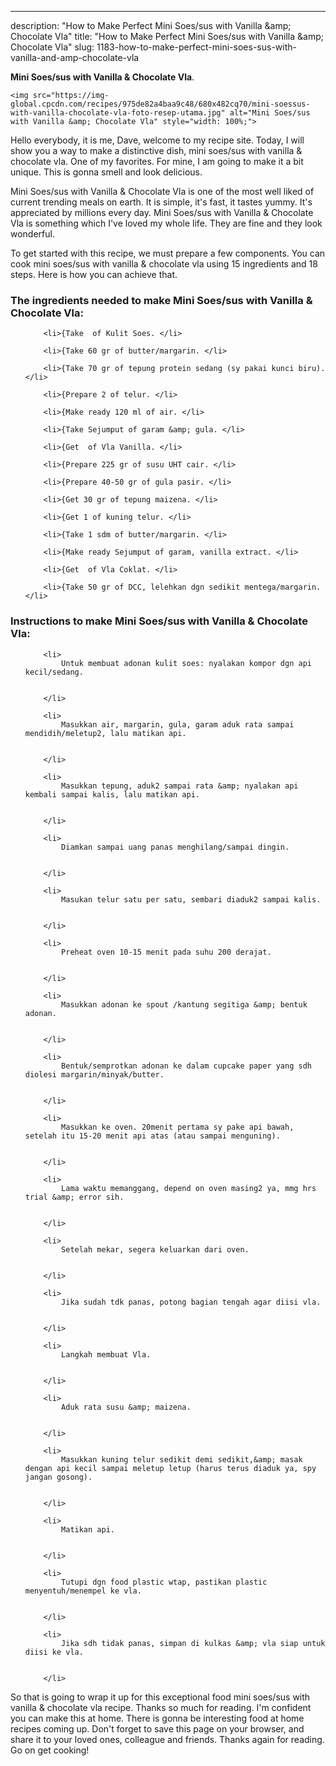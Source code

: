 ---
description: "How to Make Perfect Mini Soes/sus with Vanilla &amp;amp; Chocolate Vla"
title: "How to Make Perfect Mini Soes/sus with Vanilla &amp;amp; Chocolate Vla"
slug: 1183-how-to-make-perfect-mini-soes-sus-with-vanilla-and-amp-chocolate-vla

<p>
	<strong>Mini Soes/sus with Vanilla &amp; Chocolate Vla</strong>. 
	
</p>
<p>
	
	<img src="https://img-global.cpcdn.com/recipes/975de82a4baa9c48/680x482cq70/mini-soessus-with-vanilla-chocolate-vla-foto-resep-utama.jpg" alt="Mini Soes/sus with Vanilla &amp; Chocolate Vla" style="width: 100%;">
	
	
</p>
<p>
	Hello everybody, it is me, Dave, welcome to my recipe site. Today, I will show you a way to make a distinctive dish, mini soes/sus with vanilla &amp; chocolate vla. One of my favorites. For mine, I am going to make it a bit unique. This is gonna smell and look delicious.
</p>
	
<p>
	
</p>
<p>
	Mini Soes/sus with Vanilla &amp; Chocolate Vla is one of the most well liked of current trending meals on earth. It is simple, it's fast, it tastes yummy. It's appreciated by millions every day. Mini Soes/sus with Vanilla &amp; Chocolate Vla is something which I've loved my whole life. They are fine and they look wonderful.
</p>

<p>
To get started with this recipe, we must prepare a few components. You can cook mini soes/sus with vanilla &amp; chocolate vla using 15 ingredients and 18 steps. Here is how you can achieve that.
</p>

<h3>The ingredients needed to make Mini Soes/sus with Vanilla &amp; Chocolate Vla:</h3>

<ol>
	
		<li>{Take  of Kulit Soes. </li>
	
		<li>{Take 60 gr of butter/margarin. </li>
	
		<li>{Take 70 gr of tepung protein sedang (sy pakai kunci biru). </li>
	
		<li>{Prepare 2 of telur. </li>
	
		<li>{Make ready 120 ml of air. </li>
	
		<li>{Take Sejumput of garam &amp; gula. </li>
	
		<li>{Get  of Vla Vanilla. </li>
	
		<li>{Prepare 225 gr of susu UHT cair. </li>
	
		<li>{Prepare 40-50 gr of gula pasir. </li>
	
		<li>{Get 30 gr of tepung maizena. </li>
	
		<li>{Get 1 of kuning telur. </li>
	
		<li>{Take 1 sdm of butter/margarin. </li>
	
		<li>{Make ready Sejumput of garam, vanilla extract. </li>
	
		<li>{Get  of Vla Coklat. </li>
	
		<li>{Take 50 gr of DCC, lelehkan dgn sedikit mentega/margarin. </li>
	
</ol>
<p>
	
</p>

<h3>Instructions to make Mini Soes/sus with Vanilla &amp; Chocolate Vla:</h3>

<ol>
	
		<li>
			Untuk membuat adonan kulit soes: nyalakan kompor dgn api kecil/sedang.
			
			
		</li>
	
		<li>
			Masukkan air, margarin, gula, garam aduk rata sampai mendidih/meletup2, lalu matikan api.
			
			
		</li>
	
		<li>
			Masukkan tepung, aduk2 sampai rata &amp; nyalakan api kembali sampai kalis, lalu matikan api.
			
			
		</li>
	
		<li>
			Diamkan sampai uang panas menghilang/sampai dingin.
			
			
		</li>
	
		<li>
			Masukan telur satu per satu, sembari diaduk2 sampai kalis.
			
			
		</li>
	
		<li>
			Preheat oven 10-15 menit pada suhu 200 derajat.
			
			
		</li>
	
		<li>
			Masukkan adonan ke spout /kantung segitiga &amp; bentuk adonan.
			
			
		</li>
	
		<li>
			Bentuk/semprotkan adonan ke dalam cupcake paper yang sdh diolesi margarin/minyak/butter.
			
			
		</li>
	
		<li>
			Masukkan ke oven. 20menit pertama sy pake api bawah, setelah itu 15-20 menit api atas (atau sampai menguning).
			
			
		</li>
	
		<li>
			Lama waktu memanggang, depend on oven masing2 ya, mmg hrs trial &amp; error sih.
			
			
		</li>
	
		<li>
			Setelah mekar, segera keluarkan dari oven.
			
			
		</li>
	
		<li>
			Jika sudah tdk panas, potong bagian tengah agar diisi vla.
			
			
		</li>
	
		<li>
			Langkah membuat Vla.
			
			
		</li>
	
		<li>
			Aduk rata susu &amp; maizena.
			
			
		</li>
	
		<li>
			Masukkan kuning telur sedikit demi sedikit,&amp; masak dengan api kecil sampai meletup letup (harus terus diaduk ya, spy jangan gosong).
			
			
		</li>
	
		<li>
			Matikan api.
			
			
		</li>
	
		<li>
			Tutupi dgn food plastic wtap, pastikan plastic menyentuh/menempel ke vla.
			
			
		</li>
	
		<li>
			Jika sdh tidak panas, simpan di kulkas &amp; vla siap untuk diisi ke vla.
			
			
		</li>
	
</ol>

<p>
	
</p>

<p>
	So that is going to wrap it up for this exceptional food mini soes/sus with vanilla &amp; chocolate vla recipe. Thanks so much for reading. I'm confident you can make this at home. There is gonna be interesting food at home recipes coming up. Don't forget to save this page on your browser, and share it to your loved ones, colleague and friends. Thanks again for reading. Go on get cooking!
</p>
